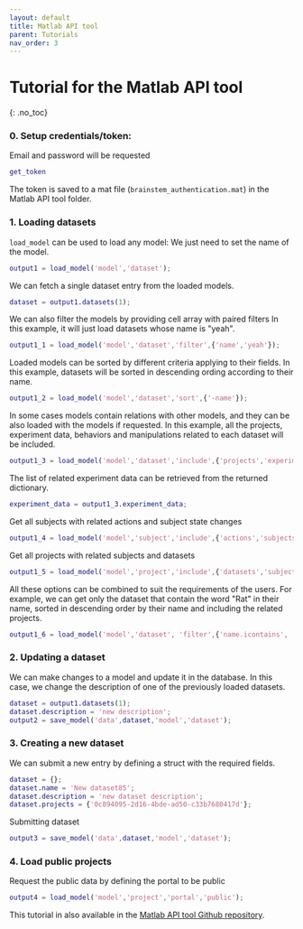 ```yaml
---
layout: default
title: Matlab API tool
parent: Tutorials
nav_order: 3
---
```

# Tutorial for the Matlab API tool
{: .no_toc}

### 0. Setup credentials/token: 

Email and password will be requested

```m
get_token
```

The token is saved to a mat file (`brainstem_authentication.mat`) in the Matlab API tool folder.

### 1. Loading datasets

`load_model` can be used to load any model: We just need to set the name of the model.

```m
output1 = load_model('model','dataset');
```

We can fetch a single dataset entry from the loaded models.

```m
dataset = output1.datasets(1);
```

We can also filter the models by providing cell array with paired filters In this example, it will just load datasets whose name is "yeah".

```m
output1_1 = load_model('model','dataset','filter',{'name','yeah'});
```

Loaded models can be sorted by different criteria applying to their fields. In this example, datasets will be sorted in descending ording according to their name.

```m
output1_2 = load_model('model','dataset','sort',{'-name'});
```

In some cases models contain relations with other models, and they can be also loaded with the models if requested. In this example, all the projects, experiment data, behaviors and  manipulations related to each dataset will be included.

```m
output1_3 = load_model('model','dataset','include',{'projects','experimentdata','behaviors','manipulations'});
```

The list of related experiment data can be retrieved from the returned dictionary.

```m
experiment_data = output1_3.experiment_data;
```

Get all subjects with related actions and subject state changes

```m
output1_4 = load_model('model','subject','include',{'actions','subjectstatechanges'});
```

Get all projects with related subjects and datasets

```m
output1_5 = load_model('model','project','include',{'datasets','subjects'});
```

All these options can be combined to suit the requirements of the users. For example, we can get only the dataset that contain the word "Rat" in their name, sorted in descending order by their name and including the related projects.

```m
output1_6 = load_model('model','dataset', 'filter',{'name.icontains', 'Rat'}, 'sort',{'-name'}, 'include',{'projects'});
```

### 2. Updating a dataset

We can make changes to a model and update it in the database. In this case, we change the description of one of the previously loaded datasets.

```m
dataset = output1.datasets(1);
dataset.description = 'new description';
output2 = save_model('data',dataset,'model','dataset');
```

### 3. Creating a new dataset

We can submit a new entry by defining a struct with the required fields.

```m
dataset = {};
dataset.name = 'New dataset85';
dataset.description = 'new dataset description';
dataset.projects = {'0c894095-2d16-4bde-ad50-c33b7680417d'};
```

Submitting dataset

```m
output3 = save_model('data',dataset,'model','dataset');
```

### 4. Load public projects

Request the public data by defining the portal to be public

```m
output4 = load_model('model','project','portal','public');
```

This tutorial in also available in the [Matlab API tool Github repository](https://github.com/brainstem-org/brainstem_matlab_api_tools).

